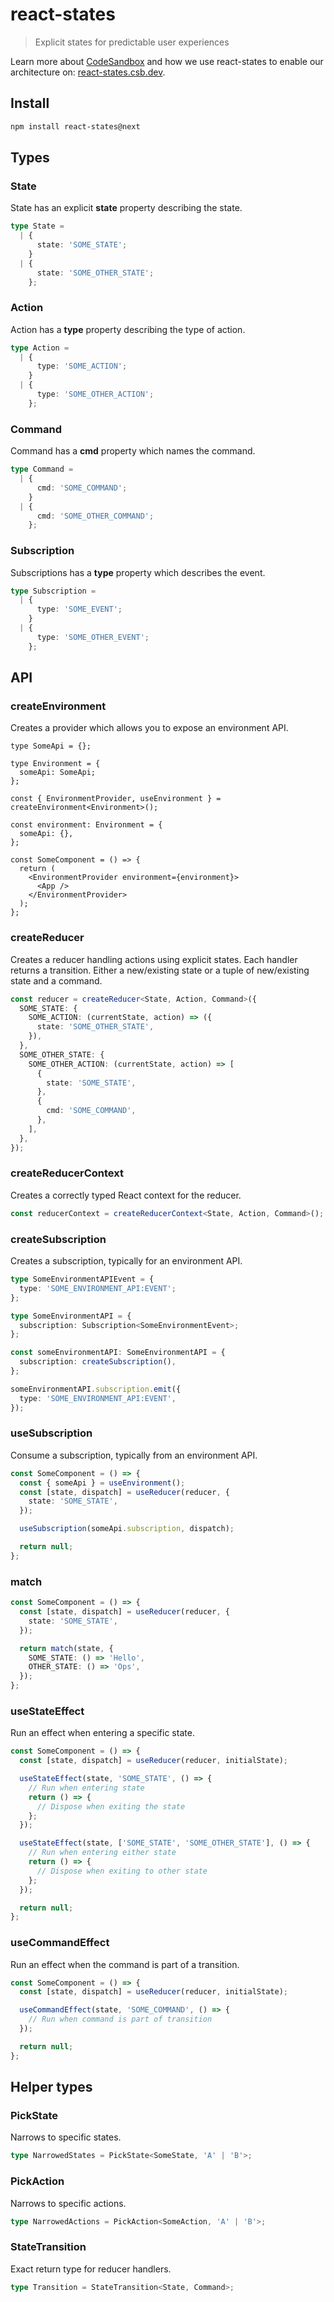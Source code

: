 # react-states

> Explicit states for predictable user experiences

Learn more about [CodeSandbox](https://codesandbox.io) and how we use react-states to enable our architecture on: [react-states.csb.dev](https://react-states.csb.dev).

## Install

```sh
npm install react-states@next
```

## Types

### State

State has an explicit **state** property describing the state.

```ts
type State =
  | {
      state: 'SOME_STATE';
    }
  | {
      state: 'SOME_OTHER_STATE';
    };
```

### Action

Action has a **type** property describing the type of action.

```ts
type Action =
  | {
      type: 'SOME_ACTION';
    }
  | {
      type: 'SOME_OTHER_ACTION';
    };
```

### Command

Command has a **cmd** property which names the command.

```ts
type Command =
  | {
      cmd: 'SOME_COMMAND';
    }
  | {
      cmd: 'SOME_OTHER_COMMAND';
    };
```

### Subscription

Subscriptions has a **type** property which describes the event.

```ts
type Subscription =
  | {
      type: 'SOME_EVENT';
    }
  | {
      type: 'SOME_OTHER_EVENT';
    };
```

## API

### createEnvironment

Creates a provider which allows you to expose an environment API.

```tsx
type SomeApi = {};

type Environment = {
  someApi: SomeApi;
};

const { EnvironmentProvider, useEnvironment } = createEnvironment<Environment>();

const environment: Environment = {
  someApi: {},
};

const SomeComponent = () => {
  return (
    <EnvironmentProvider environment={environment}>
      <App />
    </EnvironmentProvider>
  );
};
```

### createReducer

Creates a reducer handling actions using explicit states. Each handler returns a transition. Either a new/existing state or a tuple of new/existing state and a command.

```ts
const reducer = createReducer<State, Action, Command>({
  SOME_STATE: {
    SOME_ACTION: (currentState, action) => ({
      state: 'SOME_OTHER_STATE',
    }),
  },
  SOME_OTHER_STATE: {
    SOME_OTHER_ACTION: (currentState, action) => [
      {
        state: 'SOME_STATE',
      },
      {
        cmd: 'SOME_COMMAND',
      },
    ],
  },
});
```

### createReducerContext

Creates a correctly typed React context for the reducer.

```ts
const reducerContext = createReducerContext<State, Action, Command>();
```

### createSubscription

Creates a subscription, typically for an environment API.

```ts
type SomeEnvironmentAPIEvent = {
  type: 'SOME_ENVIRONMENT_API:EVENT';
};

type SomeEnvironmentAPI = {
  subscription: Subscription<SomeEnvironmentEvent>;
};

const someEnvironmentAPI: SomeEnvironmentAPI = {
  subscription: createSubscription(),
};

someEnvironmentAPI.subscription.emit({
  type: 'SOME_ENVIRONMENT_API:EVENT',
});
```

### useSubscription

Consume a subscription, typically from an environment API.

```ts
const SomeComponent = () => {
  const { someApi } = useEnvironment();
  const [state, dispatch] = useReducer(reducer, {
    state: 'SOME_STATE',
  });

  useSubscription(someApi.subscription, dispatch);

  return null;
};
```

### match

```ts
const SomeComponent = () => {
  const [state, dispatch] = useReducer(reducer, {
    state: 'SOME_STATE',
  });

  return match(state, {
    SOME_STATE: () => 'Hello',
    OTHER_STATE: () => 'Ops',
  });
};
```

### useStateEffect

Run an effect when entering a specific state.

```ts
const SomeComponent = () => {
  const [state, dispatch] = useReducer(reducer, initialState);

  useStateEffect(state, 'SOME_STATE', () => {
    // Run when entering state
    return () => {
      // Dispose when exiting the state
    };
  });

  useStateEffect(state, ['SOME_STATE', 'SOME_OTHER_STATE'], () => {
    // Run when entering either state
    return () => {
      // Dispose when exiting to other state
    };
  });

  return null;
};
```

### useCommandEffect

Run an effect when the command is part of a transition.

```ts
const SomeComponent = () => {
  const [state, dispatch] = useReducer(reducer, initialState);

  useCommandEffect(state, 'SOME_COMMAND', () => {
    // Run when command is part of transition
  });

  return null;
};
```

## Helper types

### PickState

Narrows to specific states.

```ts
type NarrowedStates = PickState<SomeState, 'A' | 'B'>;
```

### PickAction

Narrows to specific actions.

```ts
type NarrowedActions = PickAction<SomeAction, 'A' | 'B'>;
```

### StateTransition

Exact return type for reducer handlers.

```ts
type Transition = StateTransition<State, Command>;
```
